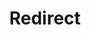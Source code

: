 ﻿---
layout: src/layouts/Redirect.astro
title: Redirect
redirect: https://yamldoc.liuyan.wang/docs/octopus-rest-api/octopus.server.exe-command-line/regenerate-certificate
pubDate:  2023-01-01
navSearch: false
navSitemap: false
navMenu: false
---

